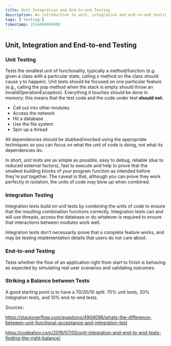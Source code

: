 ```yaml
---
title: Unit Integration and End-to-end Testing
description: An introduction to unit, integration and end-to-end testing concepts
tags: ['testing']
timestamp: 1554868905000
---
```


## Unit, Integration and End-to-end Testing

### Unit Testing

Tests the smallest unit of functionality, typically a method/function (e.g. given a class with a particular state, calling x method on the class should cause y to happen). Unit tests should be focused on one particular feature (e.g., calling the pop method when the stack is empty should throw an InvalidOperationException). Everything it touches should be done in memory; this means that the test code and the code under test **should not**:

* Call out into other modules
* Access the network
* Hit a database
* Use the file system
* Spin up a thread

All dependencies should be stubbed/mocked using the appropriate techniques so you can focus on what the unit of code is doing, not what its dependencies do.

In short, unit tests are as simple as possible, easy to debug, reliable (due to reduced external factors), fast to execute and help to prove that the smallest building blocks of your program function as intended before they’re put together. The caveat is that, although you can prove they work perfectly in isolation, the units of code may blow up when combined.

### Integration Testing

Integration tests build on unit tests by combining the units of code to ensure that the resulting combination functions correctly. Integration tests can and will use threads, access the database or do whatever is required to ensure that interactions between modules work well.

Integration tests don’t necessarily prove that a complete feature works, and may be testing implementation details that users do not care about.

### End-to-end Testing
Tests whether the flow of an application right from start to finish is behaving as expected by simulating real user scenarios and validating outcomes.

### Striking a Balance between Tests
A good starting point is to have a 70/20/10 split: 70% unit tests, 20% integration tests, and 10% end-to-end tests.


Sources:

<https://stackoverflow.com/questions/4904096/whats-the-difference-between-unit-functional-acceptance-and-integration-test>

<https://codeahoy.com/2016/07/05/unit-integration-and-end-to-end-tests-finding-the-right-balance/>
